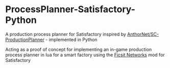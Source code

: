 # ProcessPlanner-Satisfactory-Python
 A production process planner for Satisfactory inspired by [AnthorNet/SC-ProductionPlanner](https://github.com/AnthorNet/SC-ProductionPlanner) - implemented in Python

 Acting as a proof of concept for implementing an in-game production process planner in lua for a smart factory using the [Ficsit Networks](https://github.com/CoderDE/FicsIt-Networks) mod for Satisfactory

